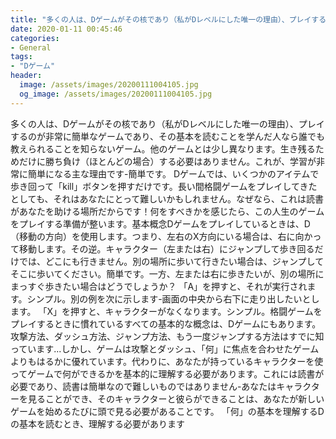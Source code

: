 ```yaml
---
title: "多くの人は、Dゲームがその核であり（私がDレベルにした唯一の理由）、プレイするのが非常に簡単なゲームであり、その基本を読むことを学んだ人なら誰でも教えられることを知らないゲーム。"
date: 2020-01-11 00:45:46
categories:
- General
tags:
- "Dゲーム"
header:
  image: /assets/images/20200111004105.jpg
  og_image: /assets/images/20200111004105.jpg
---
```


多くの人は、Dゲームがその核であり（私がDレベルにした唯一の理由）、プレイするのが非常に簡単なゲームであり、その基本を読むことを学んだ人なら誰でも教えられることを知らないゲーム。他のゲームとは少し異なります。生き残るためだけに勝ち負け（ほとんどの場合）する必要はありません。これが、学習が非常に簡単になる主な理由です-簡単です。 Dゲームでは、いくつかのアイテムで歩き回って「kill」ボタンを押すだけです。長い間格闘ゲームをプレイしてきたとしても、それはあなたにとって難しいかもしれません。なぜなら、これは読書があなたを助ける場所だからです！何をすべきかを感じたら、この人生のゲームをプレイする準備が整います。基本概念Dゲームをプレイしているときは、D（移動の方向）を使用します。つまり、左右のX方向にいる場合は、右に向かって移動します。その逆。キャラクター（左または右）にジャンプして歩き回るだけでは、どこにも行きません。別の場所に歩いて行きたい場合は、ジャンプしてそこに歩いてください。簡単です。一方、左または右に歩きたいが、別の場所にまっすぐ歩きたい場合はどうでしょうか？ 「A」を押すと、それが実行されます。シンプル。別の例を次に示します-画面の中央から右下に走り出したいとします。 「X」を押すと、キャラクターがなくなります。シンプル。格闘ゲームをプレイするときに慣れているすべての基本的な概念は、Dゲームにもあります。攻撃方法、ダッシュ方法、ジャンプ方法、もう一度ジャンプする方法はすでに知っています...しかし、ゲームは攻撃とダッシュ、「何」に焦点を合わせたゲームよりもはるかに優れています。代わりに、あなたが持っているキャラクターを使ってゲームで何ができるかを基本的に理解する必要があります。これには読書が必要であり、読書は簡単なので難しいものではありません-あなたはキャラクターを見ることができ、そのキャラクターと彼らができることは、あなたが新しいゲームを始めるたびに頭で見る必要があることです。 「何」の基本を理解するDの基本を読むとき、理解する必要があります
